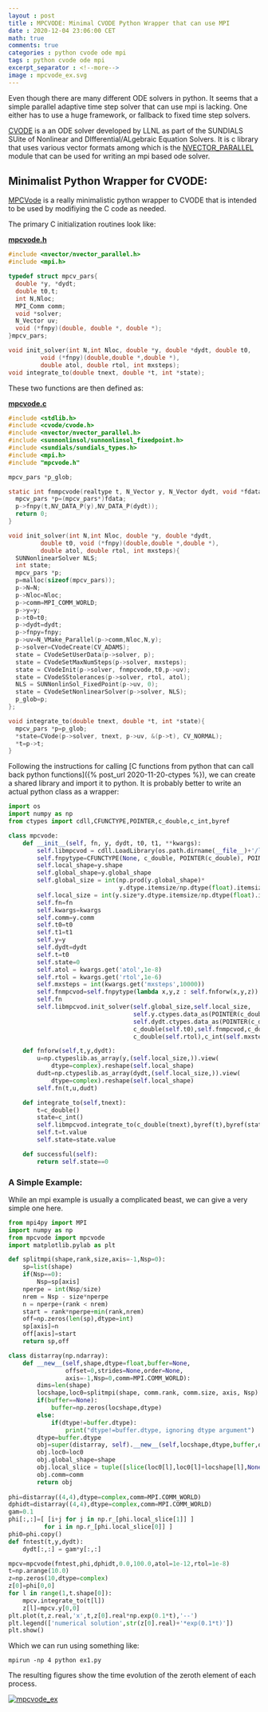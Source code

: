 ```yaml
---
layout : post
title : MPCVODE: Minimal CVODE Python Wrapper that can use MPI
date : 2020-12-04 23:06:00 CET
math: true
comments: true
categories : python cvode ode mpi
tags : python cvode ode mpi
excerpt_separator : <!--more-->
image : mpcvode_ex.svg
---
```


Even though there are many different ODE solvers in python. It seems that a simple parallel adaptive time step solver that can use mpi is lacking. One either has to use a huge framework, or fallback to fixed time step solvers.

[CVODE](https://computing.llnl.gov/projects/sundials/cvode) is a  an ODE solver developed by LLNL as part of the  SUNDIALS SUite of Nonlinear and DIfferential/ALgebraic Equation Solvers. It is c library that uses various vector formats among which is the [NVECTOR_PARALLEL](http://runge.math.smu.edu/arkode_dev/doc/guide/build/html/nvectors/NVector_Parallel.html) module that can be used for writing an mpi based ode solver.

<!--more-->

## Minimalist Python Wrapper for CVODE:

[MPCVode](https://github.com/gurcani/mpcvode) is a really minimalistic python wrapper to CVODE that is intended to be used by modifiying the C code as needed.

The primary C initialization routines look like:

[**mpcvode.h**](https://github.com/gurcani/mpcvode/blob/master/mpcvode.h)
```c
#include <nvector/nvector_parallel.h>
#include <mpi.h> 

typedef struct mpcv_pars{
  double *y, *dydt;
  double t0,t;
  int N,Nloc;
  MPI_Comm comm;
  void *solver;
  N_Vector uv;
  void (*fnpy)(double, double *, double *);
}mpcv_pars;

void init_solver(int N,int Nloc, double *y, double *dydt, double t0,
		 void (*fnpy)(double,double *,double *),
		 double atol, double rtol, int mxsteps);
void integrate_to(double tnext, double *t, int *state);

```

These two functions are then defined as:

[**mpcvode.c**](https://github.com/gurcani/mpcvode/blob/master/mpcvode.c)
```c
#include <stdlib.h>
#include <cvode/cvode.h>
#include <nvector/nvector_parallel.h>
#include <sunnonlinsol/sunnonlinsol_fixedpoint.h>
#include <sundials/sundials_types.h>
#include <mpi.h>
#include "mpcvode.h"

mpcv_pars *p_glob;

static int fnmpcvode(realtype t, N_Vector y, N_Vector dydt, void *fdata){
  mpcv_pars *p=(mpcv_pars*)fdata;
  p->fnpy(t,NV_DATA_P(y),NV_DATA_P(dydt));
  return 0;
}

void init_solver(int N,int Nloc, double *y, double *dydt,
		 double t0, void (*fnpy)(double,double *,double *),
		 double atol, double rtol, int mxsteps){
  SUNNonlinearSolver NLS;
  int state;
  mpcv_pars *p;
  p=malloc(sizeof(mpcv_pars));
  p->N=N;
  p->Nloc=Nloc;
  p->comm=MPI_COMM_WORLD;
  p->y=y;
  p->t0=t0;
  p->dydt=dydt;
  p->fnpy=fnpy;
  p->uv=N_VMake_Parallel(p->comm,Nloc,N,y);
  p->solver=CVodeCreate(CV_ADAMS);
  state = CVodeSetUserData(p->solver, p);
  state = CVodeSetMaxNumSteps(p->solver, mxsteps);
  state = CVodeInit(p->solver, fnmpcvode,t0,p->uv);
  state = CVodeSStolerances(p->solver, rtol, atol);
  NLS = SUNNonlinSol_FixedPoint(p->uv, 0);
  state = CVodeSetNonlinearSolver(p->solver, NLS);
  p_glob=p;
};

void integrate_to(double tnext, double *t, int *state){
  mpcv_pars *p=p_glob;
  *state=CVode(p->solver, tnext, p->uv, &(p->t), CV_NORMAL);
  *t=p->t;
}
```

Following the instructions for calling [C functions from python that can call back python functions]({% post_url 2020-11-20-ctypes %}), we can create a shared library and import it to python. It is probably better to write an actual python class as a wrapper:

```py
import os
import numpy as np
from ctypes import cdll,CFUNCTYPE,POINTER,c_double,c_int,byref

class mpcvode:
    def __init__(self, fn, y, dydt, t0, t1, **kwargs):
        self.libmpcvod = cdll.LoadLibrary(os.path.dirname(__file__)+'/libmpcvode.so')
        self.fnpytype=CFUNCTYPE(None, c_double, POINTER(c_double), POINTER(c_double))
        self.local_shape=y.shape
        self.global_shape=y.global_shape
        self.global_size = int(np.prod(y.global_shape)*
                               y.dtype.itemsize/np.dtype(float).itemsize)
        self.local_size = int(y.size*y.dtype.itemsize/np.dtype(float).itemsize)
        self.fn=fn
        self.kwargs=kwargs
        self.comm=y.comm
        self.t0=t0
        self.t1=t1
        self.y=y
        self.dydt=dydt
        self.t=t0
        self.state=0
        self.atol = kwargs.get('atol',1e-8)
        self.rtol = kwargs.get('rtol',1e-6)
        self.mxsteps = int(kwargs.get('mxsteps',10000))
        self.fnmpcvod=self.fnpytype(lambda x,y,z : self.fnforw(x,y,z))
        self.fn
        self.libmpcvod.init_solver(self.global_size,self.local_size,
                                   self.y.ctypes.data_as(POINTER(c_double)),
                                   self.dydt.ctypes.data_as(POINTER(c_double)),
                                   c_double(self.t0),self.fnmpcvod,c_double(self.atol),
                                   c_double(self.rtol),c_int(self.mxsteps));

    def fnforw(self,t,y,dydt):
        u=np.ctypeslib.as_array(y,(self.local_size,)).view(
            dtype=complex).reshape(self.local_shape)
        dudt=np.ctypeslib.as_array(dydt,(self.local_size,)).view(
            dtype=complex).reshape(self.local_shape)
        self.fn(t,u,dudt)

    def integrate_to(self,tnext):
        t=c_double()
        state=c_int()
        self.libmpcvod.integrate_to(c_double(tnext),byref(t),byref(state))
        self.t=t.value
        self.state=state.value

    def successful(self):
        return self.state==0
```

### A Simple Example:

While an mpi example is usually a complicated beast, we can give a very simple one here.

```py
from mpi4py import MPI
import numpy as np
from mpcvode import mpcvode
import matplotlib.pylab as plt

def splitmpi(shape,rank,size,axis=-1,Nsp=0):
    sp=list(shape)
    if(Nsp==0):
        Nsp=sp[axis]
    nperpe = int(Nsp/size)
    nrem = Nsp - size*nperpe
    n = nperpe+(rank < nrem)
    start = rank*nperpe+min(rank,nrem)
    off=np.zeros(len(sp),dtype=int)
    sp[axis]=n
    off[axis]=start
    return sp,off

class distarray(np.ndarray):
    def __new__(self,shape,dtype=float,buffer=None,
                offset=0,strides=None,order=None,
                axis=-1,Nsp=0,comm=MPI.COMM_WORLD):
        dims=len(shape)
        locshape,loc0=splitmpi(shape, comm.rank, comm.size, axis, Nsp)
        if(buffer==None):
            buffer=np.zeros(locshape,dtype)
        else:
            if(dtype!=buffer.dtype):
                print("dtype!=buffer.dtype, ignoring dtype argument")
        dtype=buffer.dtype
        obj=super(distarray, self).__new__(self,locshape,dtype,buffer,offset,strides,order)
        obj.loc0=loc0
        obj.global_shape=shape
        obj.local_slice = tuple([slice(loc0[l],loc0[l]+locshape[l],None) for l in range(dims)])
        obj.comm=comm
        return obj
    
phi=distarray((4,4),dtype=complex,comm=MPI.COMM_WORLD)
dphidt=distarray((4,4),dtype=complex,comm=MPI.COMM_WORLD)
gam=0.1
phi[:,:]=[ [i+j for j in np.r_[phi.local_slice[1]] ] 
          for i in np.r_[phi.local_slice[0]] ]
phi0=phi.copy()
def fntest(t,y,dydt):
    dydt[:,:] = gam*y[:,:]

mpcv=mpcvode(fntest,phi,dphidt,0.0,100.0,atol=1e-12,rtol=1e-8)
t=np.arange(10.0)
z=np.zeros(10,dtype=complex)
z[0]=phi[0,0]
for l in range(1,t.shape[0]):
    mpcv.integrate_to(t[l])
    z[l]=mpcv.y[0,0]
plt.plot(t,z.real,'x',t,z[0].real*np.exp(0.1*t),'--')
plt.legend(['numerical solution',str(z[0].real)+'*exp(0.1*t)'])
plt.show()
```

Which we can run using something like:

```
mpirun -np 4 python ex1.py
```

The resulting figures show the time evolution of the zeroth element of each process.

[![mpcvode_ex](/assets/images/mpcvode_ex.svg)](/assets/images/mpcvode_ex.svg)